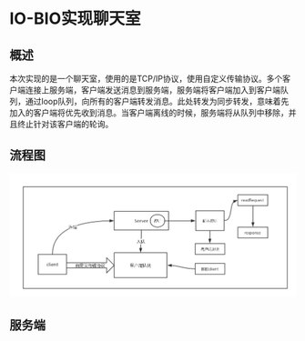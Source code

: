 # IO-BIO实现聊天室
## 概述
本次实现的是一个聊天室，使用的是TCP/IP协议，使用自定义传输协议。多个客户端连接上服务端，客户端发送消息到服务端，服务端将客户端加入到客户端队列，通过loop队列，向所有的客户端转发消息。此处转发为同步转发，意味着先加入的客户端将优先收到消息。当客户端离线的时候，服务端将从队列中移除，并且终止针对该客户端的轮询。
## 流程图
![](聊天室流程图.png)
## 服务端
